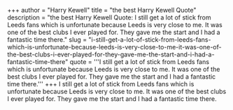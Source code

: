 +++
author = "Harry Kewell"
title = "the best Harry Kewell Quote"
description = "the best Harry Kewell Quote: I still get a lot of stick from Leeds fans which is unfortunate because Leeds is very close to me. It was one of the best clubs I ever played for. They gave me the start and I had a fantastic time there."
slug = "i-still-get-a-lot-of-stick-from-leeds-fans-which-is-unfortunate-because-leeds-is-very-close-to-me-it-was-one-of-the-best-clubs-i-ever-played-for-they-gave-me-the-start-and-i-had-a-fantastic-time-there"
quote = '''I still get a lot of stick from Leeds fans which is unfortunate because Leeds is very close to me. It was one of the best clubs I ever played for. They gave me the start and I had a fantastic time there.'''
+++
I still get a lot of stick from Leeds fans which is unfortunate because Leeds is very close to me. It was one of the best clubs I ever played for. They gave me the start and I had a fantastic time there.
